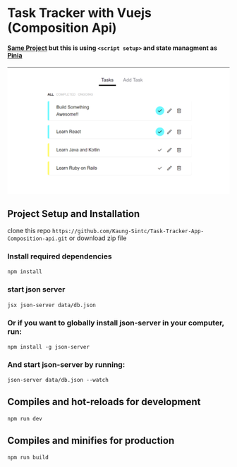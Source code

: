 # Task Tracker with Vuejs (Composition Api)
#### [Same Project](https://github.com/Kaung-Sintc/Task-Tracker-app) but this is using `<script setup>` and state managment as [Pinia](https://pinia.vuejs.org)
![demo-image](src/assets/images/demo.png)

## Project Setup and Installation
clone this repo `https://github.com/Kaung-Sintc/Task-Tracker-App-Composition-api.git` or download zip file

### Install required dependencies
```
npm install
```

### start json server
```
jsx json-server data/db.json
```

### Or if you want to globally install json-server in your computer, run:

```
npm install -g json-server
```

### And start json-server by running:

```
json-server data/db.json --watch
```

## Compiles and hot-reloads for development
```
npm run dev
```

## Compiles and minifies for production
```
npm run build
```
